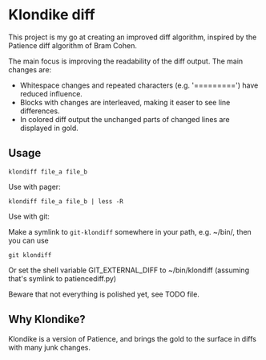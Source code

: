 # Klondike diff

This project is my go at creating an improved diff algorithm, inspired by the Patience diff algorithm of Bram Cohen.

The main focus is improving the readability of the diff output. The main changes are:

- Whitespace changes and repeated characters (e.g. '=========') have reduced influence.
- Blocks with changes are interleaved, making it easer to see line differences.
- In colored diff output the unchanged parts of changed lines are displayed in gold.

## Usage

    klondiff file_a file_b

Use with pager:

    klondiff file_a file_b | less -R

Use with git:

Make a symlink to `git-klondiff` somewhere in your path, e.g. ~/bin/, then you can use

    git klondiff

Or set the shell variable GIT_EXTERNAL_DIFF to ~/bin/klondiff (assuming that's symlink to patiencediff.py)

Beware that not everything is polished yet, see TODO file.

## Why Klondike?

Klondike is a version of Patience, and brings the gold to the surface in diffs with many junk changes.
